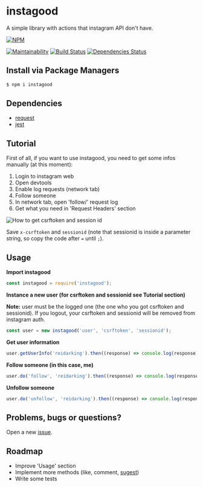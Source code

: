 # instagood

A simple library with actions that instagram API don't have.

[![NPM](https://nodei.co/npm/instagood.png)](https://nodei.co/npm/instagood/)

[![Maintainability](https://api.codeclimate.com/v1/badges/8800bfa9d98622e8d86e/maintainability)](https://codeclimate.com/github/reidark/instagood/maintainability)
[![Build Status](https://travis-ci.org/reidark/instagood.png)](https://travis-ci.org/reidark/instagood)
[![Dependencies Status](https://david-dm.org/reidark/instagood.svg)](https://david-dm.org/reidark/instagood)

## Install via Package Managers

```sh
$ npm i instagood
```

## Dependencies

- [request](https://github.com/request/request)
- [jest](https://github.com/facebook/jest)

## Tutorial

First of all, if you want to use instagood, you need to get some infos manually (at this moment):

1. Login to instagram web
2. Open devtools
3. Enable log requests (network tab)
4. Follow someone
5. In network tab, open 'follow/' request log
6. Get what you need in 'Request Headers' section

![How to get csrftoken and session id](https://raw.githubusercontent.com/reidark/instagood/master/tutorial/img/getting.jpg)

Save `x-csrftoken` and `sessionid` (note that sessionid is inside a parameter string, so copy the code after `=` until `;`).

## Usage

**Import instagood**

```javascript
const instagood = require('instagood');
```

**Instance a new user (for csrftoken and sessionid see Tutorial section)**

**Note:** user must be the logged one (the one who you got csrftoken and sessionid). If you logout, your csrftoken and sessionid will be removed from instagram auth.

```javascript
const user = new instagood('user', 'csrftoken', 'sessionid');
```
**Get user information**

```javascript
user.getUserInfo('reidarking').then((response) => console.log(response), (err) => console.log(err));
```

**Follow someone (in this case, me)**

```javascript
user.do('follow', 'reidarking').then((response) => console.log(response), (err) => console.log(err));
```

**Unfollow someone**

```javascript
user.do('unfollow', 'reidarking').then((response) => console.log(response), (err) => console.log(err));
```

## Problems, bugs or questions?

Open a new [issue](https://github.com/reidark/instagood/issues).

## Roadmap

- Improve 'Usage' section
- Implement more methods (like, comment, [sugest](https://github.com/reidark/instagood/issues))
- Write some tests
